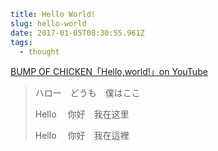 ```yaml
title: Hello World!
slug: hello-world
date: 2017-01-05T08:30:55.961Z
tags:
  - thought
```

[BUMP OF CHICKEN「Hello,world!」on YouTube](https://youtu.be/rOU4YiuaxAM)

> ハロー　どうも　僕はここ
>
> Hello 　你好　我在这里
>
> Hello 　你好　我在這裡
